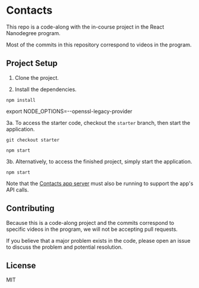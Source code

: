 # Contacts

This repo is a code-along with the in-course project in the React Nanodegree program.

Most of the commits in this repository correspond to videos in the program.

## Project Setup

1. Clone the project.

2. Install the dependencies.

```
npm install
```

export NODE_OPTIONS=--openssl-legacy-provider

3a. To access the starter code, checkout the `starter` branch, then start the application.

```
git checkout starter

npm start
```

3b. Alternatively, to access the finished project, simply start the application.

```
npm start
```

Note that the [Contacts app server](https://github.com/udacity/reactnd-contacts-server2) must also be running to support the app's API calls.

## Contributing

Because this is a code-along project and the commits correspond to specific videos in the program, we will not be accepting pull requests.

If you believe that a major problem exists in the code, please open an issue to discuss the problem and potential resolution.

## License

MIT
